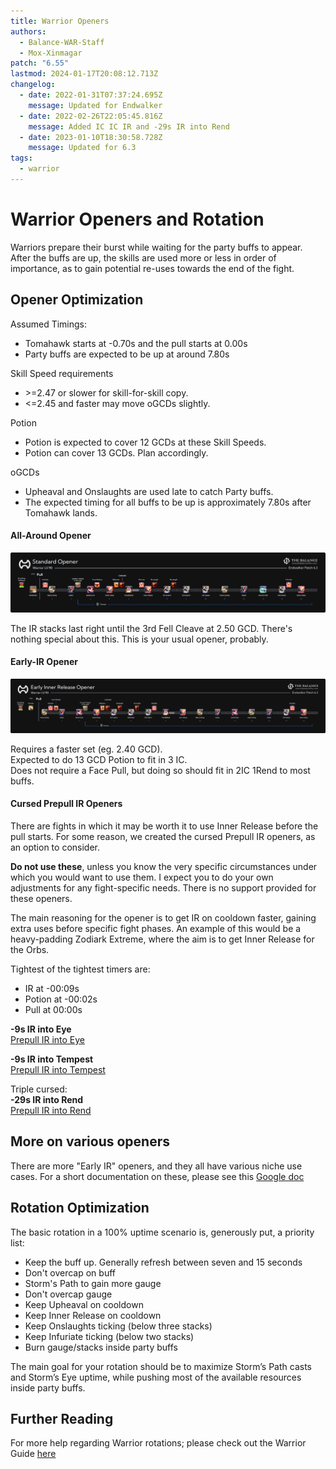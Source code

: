 ```yaml
---
title: Warrior Openers
authors:
  - Balance-WAR-Staff
  - Mox-Xinmagar
patch: "6.55"
lastmod: 2024-01-17T20:08:12.713Z
changelog:
  - date: 2022-01-31T07:37:24.695Z
    message: Updated for Endwalker
  - date: 2022-02-26T22:05:45.816Z
    message: Added IC IC IR and -29s IR into Rend
  - date: 2023-01-10T18:30:58.728Z
    message: Updated for 6.3
tags:
  - warrior
---
```

# Warrior Openers and Rotation

Warriors prepare their burst while waiting for the party buffs to appear.  
After the buffs are up, the skills are used more or less in order of importance, as to gain potential re-uses towards the end of the fight.

## Opener Optimization

Assumed Timings:
* Tomahawk starts at -0.70s and the pull starts at 0.00s
* Party buffs are expected to be up at around 7.80s

Skill Speed requirements
* \>=2.47 or slower for skill-for-skill copy.
* <=2.45 and faster may move oGCDs slightly.

Potion
* Potion is expected to cover 12 GCDs at these Skill Speeds.
* Potion can cover 13 GCDs. Plan accordingly.

oGCDs
* Upheaval and Onslaughts are used late to catch Party buffs. 
* The expected timing for all buffs to be up is approximately 7.80s after Tomahawk lands.


#### All-Around Opener

![All-Around Opener](https://github.com/Moxfi/XIV/blob/main/WAR/Resources/Openers/WAR_Standard.png?raw=true "All-Around Opener")


The IR stacks last right until the 3rd Fell Cleave at 2.50 GCD. There's nothing special about this. This is your usual opener, probably.

#### Early-IR Opener




![Early-IR Opener](https://github.com/Moxfi/XIV/blob/main/WAR/Resources/Openers/WAR_EarlyIR.png?raw=true "Early-IR Opener")

Requires a faster set (eg. 2.40 GCD).  
Expected to do 13 GCD Potion to fit in 3 IC.  
Does not require a Face Pull, but doing so should fit in 2IC 1Rend to most buffs.


#### Cursed Prepull IR Openers

There are fights in which it may be worth it to use Inner Release before the pull starts.
For some reason, we created the cursed Prepull IR openers, as an option to consider.

**Do not use these**, unless you know the very specific circumstances under which you would want to use them.
 I expect you to do your own adjustments for any fight-specific needs. There is no support provided for these openers.

The main reasoning for the opener is to get IR on cooldown faster, gaining extra uses before specific fight phases.
 An example of this would be a heavy-padding Zodiark Extreme, where the aim is to get Inner Release for the Orbs.

Tightest of the tightest timers are:
* IR at -00:09s
* Potion at -00:02s
* Pull at 00:00s

**-9s IR into Eye**  
[Prepull IR into Eye](https://github.com/Moxfi/XIV/blob/main/WAR/Resources/Openers/WAR_-9s.png?raw=true)

**-9s IR into Tempest**  
[Prepull IR into Tempest](https://github.com/Moxfi/XIV/blob/main/WAR/Resources/Openers/WAR_-9stempest.png?raw=true) 


Triple cursed:  
**-29s IR into Rend**  
[Prepull IR into Rend](https://github.com/Moxfi/XIV/blob/main/WAR/Resources/Openers/WAR_-29s.png?raw=true) 

## More on various openers

There are more "Early IR" openers, and they all have various niche use cases. For a short documentation on these, please see this [Google doc](https://bit.ly/ew-war-openers)

## Rotation Optimization

The basic rotation in a 100% uptime scenario is, generously put, a priority list:

* Keep the buff up. Generally refresh between seven and 15 seconds
* Don't overcap on buff
* Storm's Path to gain more gauge
* Don't overcap gauge
* Keep Upheaval on cooldown
* Keep Inner Release on cooldown
* Keep Onslaughts ticking (below three stacks)
* Keep Infuriate ticking (below two stacks)
* Burn gauge/stacks inside party buffs

The main goal for your rotation should be to maximize Storm’s Path casts and Storm’s Eye uptime, while pushing most of the available resources inside party buffs.

## Further Reading

For more help regarding Warrior rotations; please check out the Warrior Guide [here](/jobs/tanks/warrior/basic-guide/)